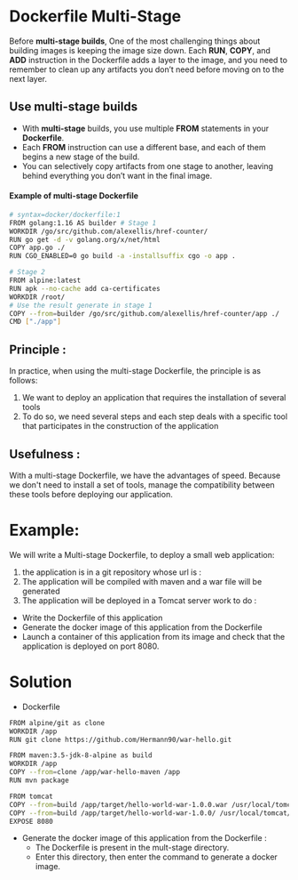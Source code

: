 # Dockerfile Multi-Stage

Before __multi-stage builds__, One of the most challenging things about building images is keeping the image size down. Each __RUN__, __COPY__, and __ADD__ instruction in the Dockerfile adds a layer to the image, and you need to remember to clean up any artifacts you don’t need before moving on to the next layer.

## Use multi-stage builds
- With __multi-stage__ builds, you use multiple __FROM__ statements in your __Dockerfile__. 
- Each __FROM__ instruction can use a different base, and each of them begins a new stage of the build. 
- You can selectively copy artifacts from one stage to another, leaving behind everything you don’t want in the final image.

#### Example of multi-stage Dockerfile

```sh
# syntax=docker/dockerfile:1
FROM golang:1.16 AS builder # Stage 1
WORKDIR /go/src/github.com/alexellis/href-counter/
RUN go get -d -v golang.org/x/net/html  
COPY app.go ./
RUN CGO_ENABLED=0 go build -a -installsuffix cgo -o app .

# Stage 2
FROM alpine:latest  
RUN apk --no-cache add ca-certificates
WORKDIR /root/
# Use the result generate in stage 1
COPY --from=builder /go/src/github.com/alexellis/href-counter/app ./
CMD ["./app"]
```

## Principle : 

In practice, when using the multi-stage Dockerfile, the principle is as follows:
1. We want to deploy an application that requires the installation of several tools
2. To do so, we need several steps and each step deals with a specific tool that participates in the construction of the application

## Usefulness : 
With a multi-stage Dockerfile, we have the advantages of speed. Because we don't need to install a set of tools, manage the compatibility between these tools before deploying our application.

# Example: 
We will write a Multi-stage Dockerfile, to deploy a small web application:
1. the application is in a git repository whose url is : 
2. The application will be compiled with maven and a war file will be generated
3. The application will be deployed in a Tomcat server
work to do :
* Write the Dockerfile of this application
* Generate the docker image of this application from the Dockerfile
* Launch a container of this application from its image and check that the application is deployed on port 8080. 

# Solution 


* Dockerfile 

```sh
FROM alpine/git as clone
WORKDIR /app
RUN git clone https://github.com/Hermann90/war-hello.git

FROM maven:3.5-jdk-8-alpine as build
WORKDIR /app
COPY --from=clone /app/war-hello-maven /app
RUN mvn package

FROM tomcat
COPY --from=build /app/target/hello-world-war-1.0.0.war /usr/local/tomcat/webapps/ROOT.war
COPY --from=build /app/target/hello-world-war-1.0.0/ /usr/local/tomcat/webapps/ROOT
EXPOSE 8080
```
* Generate the docker image of this application from the Dockerfile : 
    - The Dockerfile is present in the mult-stage directory. 
    - Enter this directory, then enter the command to generate a docker image. 
    